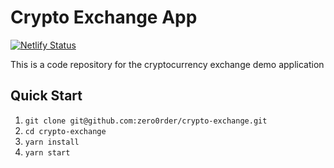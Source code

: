 # Crypto Exchange App

[![Netlify Status](https://api.netlify.com/api/v1/badges/808a6d37-27dc-4076-8d7b-5fdd6aecc011/deploy-status)](https://app.netlify.com/sites/crypto-exch/deploys)

This is a code repository for the cryptocurrency exchange demo application

## Quick Start

1. `git clone git@github.com:zero0rder/crypto-exchange.git`
2. `cd crypto-exchange`
3. `yarn install`
4. `yarn start`